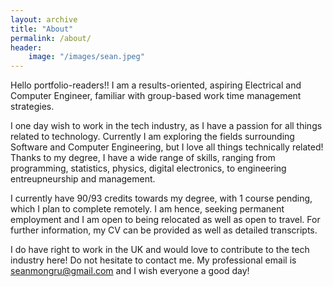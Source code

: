 ```yaml
---
layout: archive
title: "About"
permalink: /about/
header: 
    image: "/images/sean.jpeg"
---
```


Hello portfolio-readers!!
I am a results-oriented, aspiring Electrical and Computer Engineer, familiar with group-based work time management strategies.

I one day wish to work in the tech industry, as I have a passion for all things related to technology. Currently I am exploring the fields surrounding Software and Computer Engineering, but I love all things technically related!
Thanks to my degree, I have a wide range of skills, ranging from programming, statistics, physics, digital electronics, to engineering entreupneurship and management.

I currently have 90/93 credits towards my degree, with 1 course pending, which I plan to complete remotely. I am hence, seeking permanent employment and I am open to being relocated as well as open to travel. For further information, my CV can be provided as well as detailed transcripts. 

I do have right to work in the UK and would love to contribute to the tech industry here!
Do not hesitate to contact me. My professional email is seanmongru@gmail.com and I wish everyone a good day!
